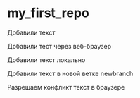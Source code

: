 ﻿# my_first_repo

Добавили текст

Добавили тест через веб-браузер

Добавили текст локально

Добавили текст в новой ветке newbranch

Разрешаем конфликт текст в браузере
